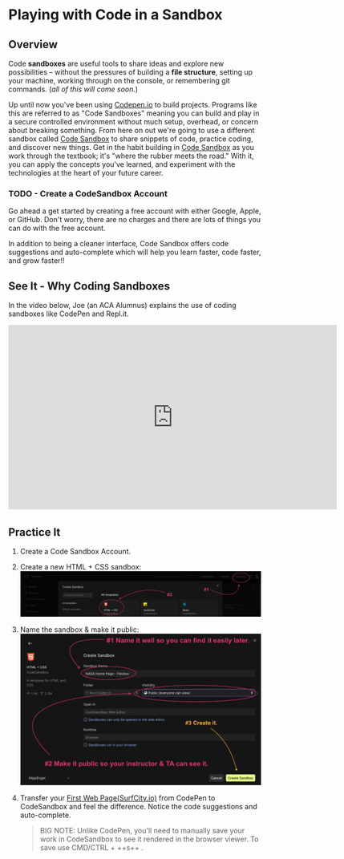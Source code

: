 # Playing with Code in a Sandbox

## Overview

Code **sandboxes** are useful tools to share ideas and explore new possibilities – without the pressures of building a **file structure**, setting up your machine, working through on the console, or remembering git commands. (*all of this will come soon.*)

Up until now you've been using [Codepen.io](http://codepen.io/) to build projects. Programs like this are referred to as "Code Sandboxes" meaning you can build and play in a secure controlled environment without much setup, overhead, or concern about breaking something. From here on out we're going to use a different sandbox called [Code Sandbox](https://codesandbox.io/) to share snippets of code, practice coding, and discover new things. Get in the habit building in [Code Sandbox](https://codesandbox.io/) as you work through the textbook; it's "where the rubber meets the road." With it, you can apply the concepts you've learned, and experiment with the technologies at the heart of your future career.

### TODO - Create a CodeSandbox Account

Go ahead a get started by creating a free account with either Google, Apple, or GitHub. Don't worry, there are no charges and there are lots of things you can do with the free account.

In addition to being a cleaner interface, Code Sandbox offers code suggestions and auto-complete which will help you learn faster, code faster, and grow faster!!

## See It - Why Coding Sandboxes

In the video below, Joe (an ACA Alumnus) explains the use of coding sandboxes like CodePen and Repl.it.

<!-- ! Video Content: Joe@ACA =  211 codesandboxes -->
<iframe src="https://player.vimeo.com/video/928495258?badge=0&amp;autopause=0&amp;player_id=0&amp;app_id=58479" width="655" height="368" frameborder="0" allow="autoplay; fullscreen; picture-in-picture; clipboard-write" title="jss211_sandboxes"></iframe>

<!-- TODO Delete - Zcopy - https://player.vimeo.com/video/372995742  -->

## Practice It

1. Create a Code Sandbox Account.
1. Create a new HTML + CSS sandbox:
    ![codeSandbox-createNewSandbox](../images/codeSandbox-createNewSandbox.png)
1. Name the sandbox & make it public:
    ![codeSandbox-NameAndMakePublic](../images/codeSandbox-NameAndMakePublic.png)
1. Transfer your [First Web Page(SurfCity.io)](../preCourse/cssForLooks.md) from CodePen to CodeSandbox and feel the difference. Notice the code suggestions and auto-complete.

    > BIG NOTE: Unlike CodePen, you'll need to manually save your work in CodeSandbox to see it rendered in the browser viewer. To save use CMD/CTRL + ++s++ .

<!-- TODO - Move this to Day 1??? [Portfolio Landing Page](../module-1/class-1.md)  -->



<!-- **HOW TO MAKE A CODE FENCE:
```javascript

```

**HOW TO MAKE A TABLE:
| Method      | Description                          |
| ----------- | ------------------------------------ |
| `GET`       | Fetch resource                       |
| `PUT`       | Update resource |
| `DELETE`    | Delete resource |

**HOW TO CREATE A LINK:
- [ ] [LINK DESCRIPTION](<URL>){:target="_blank"}

**HOW TO DISPLAY AN IMAGE:
- [ ] ![<IMAGE-DESCRIPTION](./../images/<IMAGE-FILE-NAME>.png)

**HOW TO MAKE LINE NUMBERS:
    `line numbers`
: line 1
: line 2

**HOW TO MAKE KEYBOARD KEYS:
++slash++
https://facelessuser.github.io/pymdown-extensions/extensions/keys/

**HOW TO MAKE AN ORDER LIST:
1. something...
1. something else...
1. something more...

**HOW TO MAKE AN UNORDERED LIST:
- something...
- something else...
- something more...

**HOW TO MAKE AN CHECKBOX LIST:
- [ ] something...
- [ ] something else...
- [ ] something more...

**HOW TO MAKE AN INDENTED NOTE:

  > NOTE: This is a note that will be highlighted and indented.

**HOW TO COPY A LESSON TEMPLATE ON THE CLI:
cp workspace/resources/templateFile.md docs/module-

**HOW TO SET THE WIDTH OF VIDEOS:
! height/width = 1.777 ---- width="655" height="368"

**HOW TO MAKE CODE FENCES/IMAGES WITH TABS:
=== "Javascript"

    ```javascript
      .
    ```

=== "Python"

  ```python
    .
  ```

=== "Example"
    ```console
      .
    ```

=== "Instructions"
    ```markdown
      .
    ```

=== "Result"
    ![PIC](./../images/pic.png)
-->

